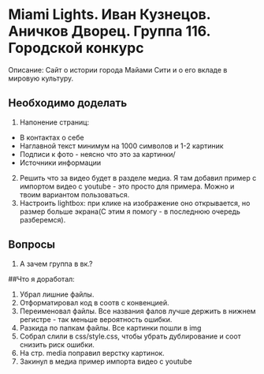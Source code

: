 # Miami Lights. Иван Кузнецов. Аничков Дворец. Группа 116. Городской конкурс
Описание: Сайт о истории города Майами Сити и о его вкладе в мировую культуру. 

## Необходимо доделать
1. Напонение страниц:
  - В контактах о себе
  - Наглавной текст минимум на 1000 символов и 1-2 картиник
  - Подписи к фото - неясно что это за картинки/
  - Источники информации
2. Решить что за видео будет в разделе медиа. Я там добавил пример с импортом видео с youtube - это просто для примера. Можно и твоим 
вариантом пользоваться. 
3. Настроить lightbox: при клике на изображение оно открывается, но размер больше экрана(С этим я помогу - в последнюю очередь разберемся). 

## Вопросы
1. А зачем группа в вк.?

##Что я доработал: 
1. Убрал лишние файлы.
2. Отформатировал код в соотв с конвенцией.
3. Переименовал файлы. Все названия фалов лучше держить в нижнем регистре - так меньше вероятность ошибки. 
4. Разкида по папкам файлы. Все картинки пошли в img
5. Собрал слили в css/style.css, чтобы убрать дублирование и соот снизить риск ошибки.
6. На стр. media поправил верстку картинок. 
7. Закинул в медиа пример импорта видео с youtube
